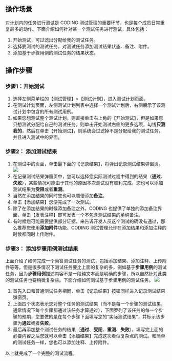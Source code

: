## 操作场景
对计划内的任务进行测试是 CODING 测试管理的重要环节，也是每个成员日常重复最多的动作。下面介绍如何针对某一个测试任务进行测试，具体包括：
1. 开始测试，可过滤出分配给我的测试任务。
2. 选择要测试的测试任务，对测试任务添加测试结果状态、备注、附件。
3. 添加基于步骤用例的测试任务的结果状态。

## 操作步骤
### 步骤1：开始测试
1. 选择左侧菜单栏的【测试管理】>【测试计划】，进入测试计划页面。
2. 在测试计划页面，左侧测试计划列表中选择一个测试计划后，右侧展示了该测试计划中包含的所有测试用例。
3. 如果您想测试整个测试计划，则直接单击右上角的【开始测试】，但是如果您只想测试分配给自己的测试任务，则单击开始测试右侧的更多选项，勾线**只测我的**，然后在单击【开始测试】，则系统会过滤掉不是分配给我的测试任务，并且进入测试中的界面。

### 步骤2： 添加测试结果
1. 在测试中的页面，单击最下面的【记录结果】，将弹出记录测试结果弹窗页。
![](https://main.qcloudimg.com/raw/68ed3f8a1202b4840e2903670f42e04c.png)
2. 在记录测试结果弹窗页中，您可以选择您实际测试过程中得到的结果（**通过**、**失败**），某些情况可能由于其他的原因本次测试没有顺利完成，您也可以添加测试结果为**受阻**或者**重测**。
3. 当然在添加结果的同时您也可以顺便添加**备注**。
4. 单击【添加结果】您便完成了一次测试。
5. 除了在添加结果的时候添加备注之外，CODING 也提供了单独的添加备注界面，单击【发表注释】即可发表一个不包含测试结果的单纯备注。
6. 有时候您可能需要提供部分证据，来告诉开发人员这个测试的确没有通过，那么推荐您使用**添加附件**功能，CODING 测试管理允许在添加结果和添加注释的时候都同时上传附件。

### 步骤3： 添加步骤用例测试结果
上面介绍了如何完成一个简答测试任务的测试，包括添加结果、添加注释、上传附件等等，但是很多情况下测试任务要比上面的复杂的多，例如基于**步骤用例**的测试任务，因为**步骤用例**描述内容不是一段纯文本而是明确的步骤，所以自然针对此类的测试任务也要稍微复杂些。下面介绍如何测试基于步骤用例的测试任务。
![](https://main.qcloudimg.com/raw/e467455aaf4a911e4d5b36e8f25d16c8.png)
1. 首先入口和普通测试任务相同，单击【记录结果】按钮同样进入记录测试结果弹窗页。
2. 上面四个状态表示您对整个任务的测试结果（而不是每一个步骤的测试结果，通常情况下每个步骤都通过该任务才算通过），下面罗列了该任务的每一个步骤的预期，您要做的是在每个步骤下面填写您的“实际测试结果”，并标示该步骤为**通过**或者**失败**。
3. 最后再添加整个测试任务的结果（**通过**、**受阻**、**重测**、**失败**），填写完上面的必要内容之后您就可以单击【添加结果】完成这次看似复杂点的测试。和简单的测试任务一样，您也可以添加注释、上传附件。

以上就完成了一个完整的测试流程。
